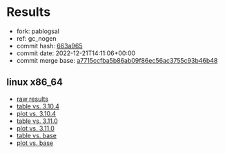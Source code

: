 # Results

- fork: pablogsal
- ref: gc_nogen
- commit hash: [663a965](https://github.com/pablogsal/cpython/commit/663a965)
- commit date: 2022-12-21T14:11:06+00:00
- commit merge base: [a7715ccfba5b86ab09f86ec56ac3755c93b46b48](https://github.com/pablogsal/cpython/commit/a7715ccfba5b86ab09f86ec56ac3755c93b46b48)

## linux x86_64

- [raw results](bm-20221221-linux-x86_64-pablogsal-gc_nogen-3.12.0a3%2B-663a965.json)
- [table vs. 3.10.4](bm-20221221-linux-x86_64-pablogsal-gc_nogen-3.12.0a3%2B-663a965-vs-3.10.4.md)
- [plot vs. 3.10.4](bm-20221221-linux-x86_64-pablogsal-gc_nogen-3.12.0a3%2B-663a965-vs-3.10.4.png)
- [table vs. 3.11.0](bm-20221221-linux-x86_64-pablogsal-gc_nogen-3.12.0a3%2B-663a965-vs-3.11.0.md)
- [plot vs. 3.11.0](bm-20221221-linux-x86_64-pablogsal-gc_nogen-3.12.0a3%2B-663a965-vs-3.11.0.png)
- [table vs. base](bm-20221221-linux-x86_64-pablogsal-gc_nogen-3.12.0a3%2B-663a965-vs-base.md)
- [plot vs. base](bm-20221221-linux-x86_64-pablogsal-gc_nogen-3.12.0a3%2B-663a965-vs-base.png)

